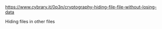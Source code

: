 <a href="https://www.cybrary.it/0p3n/cryptography-hiding-file-file-without-losing-data">https://www.cybrary.it/0p3n/cryptography-hiding-file-file-without-losing-data</a><p>Hiding files in other files</p>
